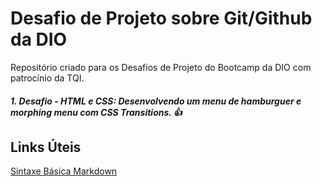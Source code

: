 # Desafio de Projeto sobre Git/Github da DIO
Repositório criado para os Desafios de Projeto do Bootcamp da DIO com patrocínio da TQI.

##### 1. Desafio - HTML e CSS: Desenvolvendo um menu de hamburguer e morphing menu com CSS Transitions. 👍


## Links Úteis
[Sintaxe Básica Markdown](https://www.markdownguide.org/basic-syntax)
